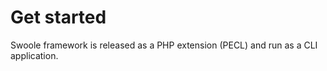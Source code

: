 # Get started

Swoole framework is released as a PHP extension \(PECL\) and run as a CLI application.





